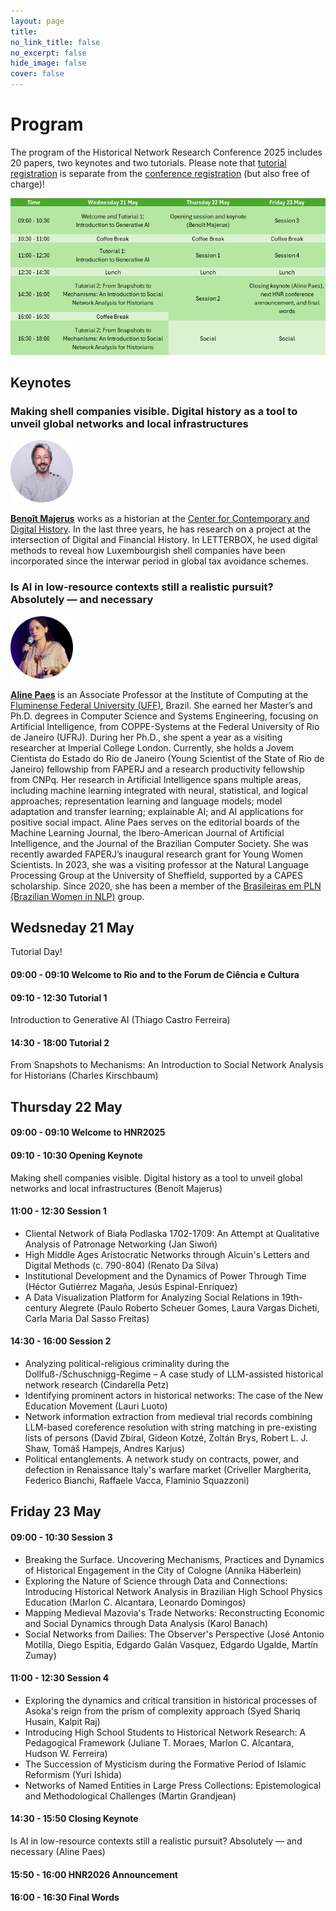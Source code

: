 ```yaml
---
layout: page
title: 
no_link_title: false 
no_excerpt: false 
hide_image: false
cover: false
---
```


# Program
The program of the Historical Network Research Conference 2025 includes 20 papers, two keynotes and two tutorials. Please note that [tutorial registration](/riodejaneiro/tutorials) is separate from the [conference registration](https://hnr2025.sciencesconf.org/) (but also free of charge)!

<p style="text-align: center;">
<a href="https://historicalnetworkresearch.github.io/riodejaneiro/program/"><img src="https://raw.githubusercontent.com/historicalnetworkresearch/riodejaneiro/master/img/hnr2025program.png"></a>
</p>

## Keynotes

### Making shell companies visible. Digital history as a tool to unveil global networks and local infrastructures   

<a href="https://www.uni.lu/c2dh-en/people/benoit-majerus/"><img src="https://raw.githubusercontent.com/historicalnetworkresearch/riodejaneiro/master/img/benoitmajerus.png" style="width:100px"></a>   

**[Benoît Majerus](https://www.uni.lu/c2dh-en/people/benoit-majerus/)** works as a historian at the [Center for Contemporary and Digital History](https://www.c2dh.uni.lu/). In the last three years, he has research on a project at the intersection of Digital and Financial History. In LETTERBOX, he used digital methods to reveal how Luxembourgish shell companies have been incorporated since the interwar period in global tax avoidance schemes.  

### Is AI in low-resource contexts still a realistic pursuit? Absolutely — and necessary 

<a href="http://www2.ic.uff.br/~alinepaes/"><img src="https://raw.githubusercontent.com/historicalnetworkresearch/riodejaneiro/master/img/alinepaes.png" style="width:100px"></a>  

**[Aline Paes](http://www2.ic.uff.br/~alinepaes/)** is an Associate Professor at the Institute of Computing at the [Fluminense Federal University (UFF)](https://international.uff.br/), Brazil. She earned her Master’s and Ph.D. degrees in Computer Science and Systems Engineering, focusing on Artificial Intelligence, from COPPE-Systems at the Federal University of Rio de Janeiro (UFRJ). During her Ph.D., she spent a year as a visiting researcher at Imperial College London. Currently, she holds a Jovem Cientista do Estado do Rio de Janeiro (Young Scientist of the State of Rio de Janeiro) fellowship from FAPERJ and a research productivity fellowship from CNPq. Her research in Artificial Intelligence spans multiple areas, including machine learning integrated with neural, statistical, and logical approaches; representation learning and language models; model adaptation and transfer learning; explainable AI; and AI applications for positive social impact. Aline Paes serves on the editorial boards of the Machine Learning Journal, the Ibero-American Journal of Artificial Intelligence, and the Journal of the Brazilian Computer Society. She was recently awarded FAPERJ’s inaugural research grant for Young Women Scientists. In 2023, she was a visiting professor at the Natural Language Processing Group at the University of Sheffield, supported by a CAPES scholarship. Since 2020, she has been a member of the [Brasileiras em PLN (Brazilian Women in NLP)](https://brasileiraspln.com/) group. 


## Wedsneday 21 May
Tutorial Day!
#### 09:00 - 09:10 Welcome to Rio and to the Forum de Ciência e Cultura
#### 09:10 - 12:30 Tutorial 1
Introduction to Generative AI (Thiago Castro Ferreira)
#### 14:30 - 18:00 Tutorial 2
From Snapshots to Mechanisms: An Introduction to Social Network Analysis for Historians (Charles Kirschbaum)

## Thursday 22 May
#### 09:00 - 09:10 Welcome to HNR2025
#### 09:10 - 10:30 Opening Keynote
Making shell companies visible. Digital history as a tool to unveil global networks and local infrastructures (Benoît Majerus)
#### 11:00 - 12:30 Session 1
- Cliental Network of Biała Podlaska 1702-1709: An Attempt at Qualitative Analysis of Patronage Networking (Jan Siwoń)  
- High Middle Ages Aristocratic Networks through Alcuin's Letters and Digital Methods (c. 790-804) (Renato Da Silva)
- Institutional Development and the Dynamics of Power Through Time (Héctor Gutiérrez Magaña, Jesús Espinal-Enríquez)
- A Data Visualization Platform for Analyzing Social Relations in 19th-century Alegrete (Paulo Roberto Scheuer Gomes, Laura Vargas Dicheti, Carla Maria Dal Sasso Freitas)
#### 14:30 - 16:00 Session 2
- Analyzing political-religious criminality during the Dollfuß-/Schuschnigg-Regime – A case study of LLM-assisted historical network research (Cindarella Petz)  
- Identifying prominent actors in historical networks: The case of the New Education Movement (Lauri Luoto)    
- Network information extraction from medieval trial records combining LLM-based coreference resolution with string matching in pre-existing lists of persons (David Zbíral, Gideon Kotzé, Zoltán Brys, Robert L. J. Shaw, Tomáš Hampejs, Andres Karjus)
- Political entanglements. A network study on contracts, power, and defection in Renaissance Italy's warfare market (Criveller Margherita, Federico Bianchi, Raffaele Vacca, Flaminio Squazzoni)

## Friday 23 May
#### 09:00 - 10:30 Session 3
- Breaking the Surface. Uncovering Mechanisms, Practices and Dynamics of Historical Engagement in the City of Cologne (Annika Häberlein)  
- Exploring the Nature of Science through Data and Connections: Introducing Historical Network Analysis in Brazilian High School Physics Education (Marlon C. Alcantara, Leonardo Domingos)   
- Mapping Medieval Mazovia's Trade Networks: Reconstructing Economic and Social Dynamics through Data Analysis (Karol Banach)  
- Social Networks from Dailies: The Observer's Perspective (José Antonio Motilla, Diego Espitia, Edgardo Galán Vasquez, Edgardo Ugalde, Martín Zumay)  
#### 11:00 - 12:30 Session 4
- Exploring the dynamics and critical transition in historical processes of Asoka's reign from the prism of complexity approach (Syed Shariq Husain, Kalpit Raj)  
- Introducing High School Students to Historical Network Research: A Pedagogical Framework (Juliane T. Moraes, Marlon C. Alcantara, Hudson W. Ferreira)  
- The Succession of Mysticism during the Formative Period of Islamic Reformism (Yuri Ishida)  
- Networks of Named Entities in Large Press Collections: Epistemological and Methodological Challenges (Martin Grandjean)  
#### 14:30 - 15:50 Closing Keynote
Is AI in low-resource contexts still a realistic pursuit? Absolutely — and necessary (Aline Paes)
#### 15:50 - 16:00 HNR2026 Announcement
#### 16:00 - 16:30 Final Words


















